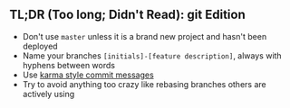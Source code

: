 ## TL;DR (Too long; Didn't Read): git Edition

- Don't use `master` unless it is a brand new project and hasn't been deployed
- Name your branches `[initials]-[feature description]`, always with hyphens between words
- Use [karma style commit messages](http://karma-runner.github.io/2.0/dev/git-commit-msg.html)
- Try to avoid anything too crazy like rebasing branches others are actively using
